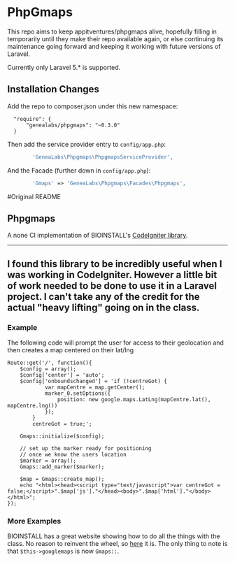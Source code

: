 # PhpGmaps
This repo aims to keep appitventures/phpgmaps alive, hopefully filling in temporarily until they make their repo
available again, or else continuing its maintenance going forward and keeping it working with future versions of
Laravel.

Currently only Laravel 5.* is supported.

## Installation Changes
Add the repo to composer.json under this new namespace:
```
  "require": {
      "genealabs/phpgmaps": "~0.3.0"
  }
```

Then add the service provider entry to `config/app.php`:
```php
        'GeneaLabs\Phpgmaps\PhpgmapsServiceProvider',
```

And the Facade (further down in `config/app.php`):
```php
        'Gmaps' => 'GeneaLabs\Phpgmaps\Facades\Phpgmaps',
```

#Original README
## Phpgmaps
A none CI implementation of BIOINSTALL's [CodeIgniter library](http://github.com/BIOSTALL/CodeIgniter-Google-Maps-V3-API-Library).

---
I found this library to be incredibly useful when I was working in CodeIgniter. However a little bit of work needed to be done to use it in a Laravel project. I can't take any of the credit for the actual "heavy lifting" going on in the class.
---

### Example 
The following code will prompt the user for access to their geolocation and then creates a map centered on their lat/lng

    Route::get('/', function(){
        $config = array();
        $config['center'] = 'auto';
        $config['onboundschanged'] = 'if (!centreGot) {
                var mapCentre = map.getCenter();
                marker_0.setOptions({
                    position: new google.maps.LatLng(mapCentre.lat(), mapCentre.lng())
                });
            }
            centreGot = true;';
            
        Gmaps::initialize($config);

        // set up the marker ready for positioning
        // once we know the users location
        $marker = array();
        Gmaps::add_marker($marker);

        $map = Gmaps::create_map();
        echo "<html><head><script type="text/javascript">var centreGot = false;</script>".$map['js']."</head><body>".$map['html']."</body></html>";
    });

### More Examples
BIOINSTALL has a great website showing how to do all the things with the class. No reason to reinvent the wheel, so [here](http://biostall.com/demos/google-maps-v3-api-codeigniter-library/) it is. The only thing to note is that `$this->googlemaps` is now `Gmaps::`.

